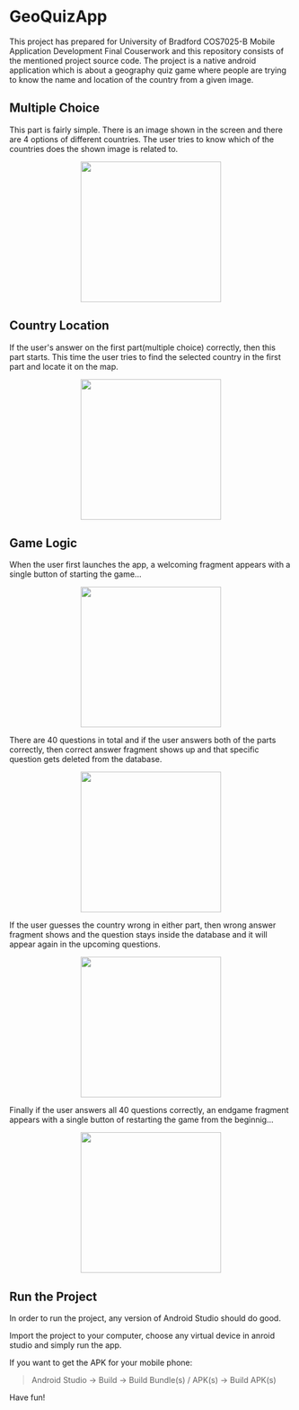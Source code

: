 # GeoQuizApp

This project has prepared for University of Bradford COS7025-B Mobile Application Development Final Couserwork and this repository consists of the mentioned project source code. The project is a native android application which is about a geography quiz game where people are trying to know the name and location of the country from a given image.

## Multiple Choice

This part is fairly simple. There is an image shown in the screen and there are 4 options of different countries. The user tries to know which of the countries does the shown image is related to.

<p align="center">
    <img src="https://i.imgur.com/5M2np1c.png" width="250"> 
</p>

## Country Location

If the user's answer on the first part(multiple choice) correctly, then this part starts. This time the user tries to find the selected country in the first part and locate it on the map.

<p align="center">
  <img src="https://i.imgur.com/0PbvoHU.png" width="250">
</p>

## Game Logic

When the user first launches the app, a welcoming fragment appears with a single button of starting the game...

<p align="center">
  <img src="https://i.imgur.com/XUq0oJO.png" width="250">
</p>

There are 40 questions in total and if the user answers both of the parts correctly, then correct answer fragment shows up and that specific question gets deleted from the database.

<p align="center">
    <img src="https://i.imgur.com/hMwgoPD.png" width="250"> 
</p>

If the user guesses the country wrong in either part, then wrong answer fragment shows and the question stays inside the database and it will appear again in the upcoming questions.

<p align="center">
    <img src="https://i.imgur.com/rZ0Q8rs.png" width="250"> 
</p>

Finally if the user answers all 40 questions correctly, an endgame fragment appears with a single button of restarting the game from the beginnig...

<p align="center">
    <img src="https://i.imgur.com/6iPflhC.png" width="250"> 
</p>

## Run the Project

In order to run the project, any version of Android Studio should do good.

Import the project to your computer, choose any virtual device in anroid studio and simply run the app.

If you want to get the APK for your mobile phone:

> Android Studio -> Build -> Build Bundle(s) / APK(s) -> Build APK(s)

Have fun!
